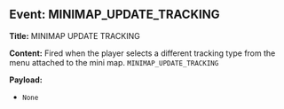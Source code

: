 ## Event: MINIMAP_UPDATE_TRACKING

**Title:** MINIMAP UPDATE TRACKING

**Content:**
Fired when the player selects a different tracking type from the menu attached to the mini map.
`MINIMAP_UPDATE_TRACKING`

**Payload:**
- `None`